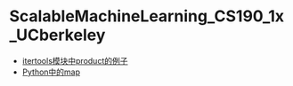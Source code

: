 # ScalableMachineLearning_CS190_1x_UCberkeley
* [itertools模块中product的例子](http://woodpecker.org.cn/diveintopython3/advanced-iterators.html)
* [Python中的map](http://my.oschina.net/zyzzy/blog/115096)
